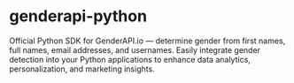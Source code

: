 # genderapi-python
Official Python SDK for GenderAPI.io — determine gender from first names, full names, email addresses, and usernames. Easily integrate gender detection into your Python applications to enhance data analytics, personalization, and marketing insights.
